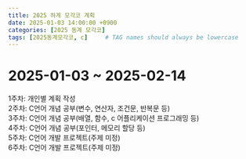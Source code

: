 ```yaml
---
title: 2025 하계 모각코 계획
date: 2025-01-03 14:00:00 +0900
categories: [2025 동계 모각코]
tags: [2025동계모각코, c]     # TAG names should always be lowercase
---
```

# 2025-01-03 ~ 2025-02-14  

1주차: 개인별 계획 작성  
2주차: C언어 개념 공부(변수, 연산자, 조건문, 반복문 등)  
3주차: C언어 개념 공부(배열, 함수, c 어플리케이션 프로그래밍 등)  
4주차: C언어 개념 공부(포인터, 메모리 할당 등)  
5주차: C언어 개발 프로젝트(주제 미정)  
6주차: C언어 개발 프로젝트(주제 미정)  
